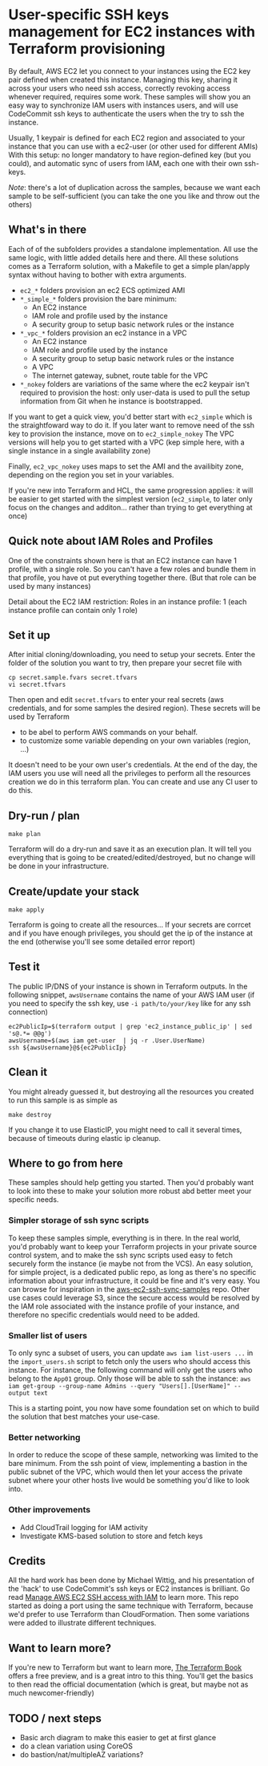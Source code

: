 # User-specific SSH keys management for EC2 instances with Terraform provisioning

By default, AWS EC2 let you connect to your instances using the EC2 key pair defined when created this instance. 
Managing this key, sharing it across your users who need ssh access, correctly revoking access whenever required, requires some work. 
These samples will show you an easy way to synchronize IAM users with instances users, and will use CodeCommit ssh keys to authenticate the users when the try to ssh the instance. 


Usually, 1 keypair is defined for each EC2 region and associated to your instance that you can use with a ec2-user (or other used for different AMIs)
With this setup: no longer mandatory to have region-defined key (but you could), and automatic sync of users from IAM, each one with their own ssh-keys.

_Note_: there's a lot of duplication across the samples, because we want each sample to be self-sufficient (you can take the one you like and throw out the others)


## What's in there

Each of of the subfolders provides a standalone implementation. All use the same logic, with little added details here and there.
All these solutions comes as a Terraform solution, with a Makefile to get a simple plan/apply syntax without having to bother with extra arguments.

- `ec2_*` folders provision an ec2 ECS optimized AMI
- `*_simple_*` folders provision the bare minimum: 
    - An EC2 instance
    - IAM role and profile used by the instance 
    - A security group to setup basic network rules or the instance
- `*_vpc_*` folders provision an ec2 instance in a VPC
    - An EC2 instance
    - IAM role and profile used by the instance 
    - A security group to setup basic network rules or the instance
    - A VPC
    - The internet gateway, subnet, route table for the VPC 
- `*_nokey` folders are variations of the same where the ec2 keypair isn't required to provision the host: only user-data is used to pull the setup information from Git when he instance is bootstrapped.
   
   
If you want to get a quick view, you'd better start with `ec2_simple` which is the straightfoward way to do it.
If you later want to remove need of the ssh key to provision the instance, move on to `ec2_simple_nokey`
The VPC versions will help you to get started with a VPC (kep simple here, with a single instance in a single availability zone)

Finally, `ec2_vpc_nokey` uses maps to set the AMI and the availibity zone, depending on the region you set in your variables. 

If you're new into Terraform and HCL, the same progression applies: it will be easier to get started with the simplest version (`ec2_simple`, to later only focus on the changes and additon... rather than trying to get everything at once)


## Quick note about IAM Roles and Profiles

One of the constraints shown here is that an EC2 instance can have 1 profile, with a single role. So you can't have a few roles and bundle them in that profile, you have ot put everything together there. (But that role can be used by many instances)

Detail about the EC2 IAM restriction: Roles in an instance profile: 1 (each instance profile can contain only 1 role)


## Set it up

After initial cloning/downloading, you need to setup your secrets.
Enter the folder of the solution you want to try, then prepare your secret file with

    cp secret.sample.fvars secret.tfvars
    vi secret.tfvars

Then open and edit `secret.tfvars` to enter your real secrets (aws credentials, and for some samples the desired region).
These secrets will be used by Terraform 
- to be abel to perform AWS commands on your behalf.
- to customize some variable depending on your own variables (region, ...)

It doesn't need to be your own user's credentials. 
At the end of the day, the IAM users you use will need all the privileges to perform all the resources creation we do in this terraform plan. You can create and use any CI user to do this.


## Dry-run / plan

    make plan

Terraform will do a dry-run and save it as an execution plan. It will tell you everything that is going to be created/edited/destroyed, but no change will be done in your infrastructure.


## Create/update your stack

    make apply

Terraform is going to create all the resources... If your secrets are corrcet and if you have enough privileges, you should get the ip of the instance at the end (otherwise you'll see some detailed error report)


## Test it

The public IP/DNS of your instance is shown in Terraform outputs. In the following snippet, `awsUsername` contains the name of your AWS IAM user (if you need to specify the ssh key, use `-i path/to/your/key` like for any ssh connection)

    ec2PublicIp=$(terraform output | grep 'ec2_instance_public_ip' | sed 's@.*= @@g')
    awsUsername=$(aws iam get-user  | jq -r .User.UserName)
    ssh ${awsUsername}@${ec2PublicIp}


## Clean it

You might already guessed it, but destroying all the resources you created to run this sample is as simple as 

    make destroy
    
If you change it to use ElasticIP, you might need to call it several times, because of timeouts during elastic ip cleanup. 


## Where to go from here


These samples should help getting you started. Then you'd probably want to look into these to make your solution more robust abd better meet your specific needs.

### Simpler storage of ssh sync scripts

To keep these samples simple, everything is in there. In the real world, you'd probably want to keep your Terraform projects in your private source control system, and to make the ssh sync scripts used easy to fetch securely form the instance (ie maybe not from the VCS). 
An easy solution, for simple project, is a dedicated public repo, as long as there's no specific information about your infrastructure, it could be fine and it's very easy. You can browse for inspiration in the [aws-ec2-ssh-sync-samples](https://github.com/sportebois/aws-ec2-ssh-sync-samples) repo.
Other use cases could leverage S3, since the secure access would be resolved by the IAM role associated with the instance profile of your instance, and therefore no specific credentials would need to be added.

### Smaller list of users

To only sync a subset of users, you can update `aws iam list-users ...` in  the `import_users.sh` script to fetch only the users who should access this instance. 
For instance, the following command will only get the users who belong to the `App01` group. Only those will be able to ssh the instance:
    `aws iam get-group --group-name Admins --query "Users[].[UserName]" --output text`

This is a starting point, you now have some foundation set on which to build the solution that best matches your use-case. 


### Better networking

In order to reduce the scope of these sample, networking was limited to the bare minimum.
From the ssh point of view, implementing a bastion in the public subnet of the VPC, which would then let your access the private subnet where your other hosts live would be something you'd like to look into.


### Other improvements

- Add CloudTrail logging for IAM activity
- Investigate KMS-based solution to store and fetch keys


## Credits

All the hard work has been done by Michael Wittig, and his presentation of the 'hack' to use CodeCommit's ssh keys or EC2 instances is brilliant. 
Go read [Manage AWS EC2 SSH access with IAM](https://cloudonaut.io/manage-aws-ec2-ssh-access-with-iam/) to learn more.
This repo started as doing a port using the same technique with Terraform, because we'd prefer to use Terraform than CloudFormation. Then some variations were added to illustrate different techniques. 


## Want to learn more?

If you're new to Terraform but want to learn more, [The Terraform Book](https://terraformbook.com) offers a free preview, and is a great intro to this thing. You'll get the basics to then read the official documentation (which is great, but maybe not as much newcomer-friendly) 


## TODO / next steps

- Basic arch diagram to make this easier to get at first glance
- do a clean variation using CoreOS
- do bastion/nat/multipleAZ variations? 
 